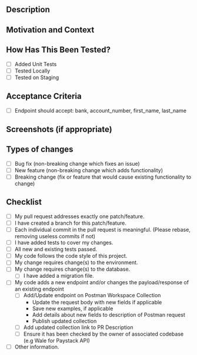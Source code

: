 <!--- Paystack PR Template 2018 -->

Description
-----------
<!--- Describe your changes in detail -->

Motivation and Context
----------------------
<!--- Why is this change required? What problem does it solve? -->
<!--- You can link to a Clubhouse bug or Slack message -->

How Has This Been Tested?
-------------------------
<!--- Please describe in detail how you tested your changes. -->
<!--- Include details of your testing environment, and the tests you ran to -->
<!--- see how your change affects other areas of the code, etc. -->
- [ ] Added Unit Tests
- [ ] Tested Locally
- [ ] Tested on Staging

Acceptance Criteria
-------------------
<!--- Describe the acceptance criteria for this feature using a checklist -->
<!--- This should generally be things we can confirm your tests have covered -->
<!--- For example: -->
<!--- Endpoint should accept: bank, account_number, first_name, last_name -->
- [ ] Endpoint should accept: bank, account_number, first_name, last_name

Screenshots (if appropriate)
----------------------------

Types of changes
----------------
<!--- What types of changes does your code introduce? Put an `x` in all the boxes that apply: -->
- [ ] Bug fix (non-breaking change which fixes an issue)
- [ ] New feature (non-breaking change which adds functionality)
- [ ] Breaking change (fix or feature that would cause existing functionality to change)

Checklist
---------
<!--- Go over all the following points, and put an `x` in all the boxes that apply. -->

- [ ] My pull request addresses exactly one patch/feature.
- [ ] I have created a branch for this patch/feature.
- [ ] Each individual commit in the pull request is meaningful. (Please rebase, removing useless commits if not)
- [ ] I have added tests to cover my changes.
- [ ] All new and existing tests passed.
- [ ] My code follows the code style of this project.
- [ ] My change requires change(s) to the environment.
    <!--- Describe the environment changes if any-->
- [ ] My change requires change(s) to the database.
    <!--- Describe the database changes if any-->
    - [ ] I have added a migration file.
- [ ]  My code adds a new endpoint and/or changes the payload/response of an existing endpoint
    - [ ]  Add/Update endpoint on Postman Workspace Collection
        - Update the request body with new fields if applicable
        - Save new examples, if applicable
        - Add details about new fields to description of Postman request
        - Publish updated collection
    - [ ]  Add updated collection link to PR Description
    - [ ]  Ensure it has been checked by the owner of associated codebase (e.g Wale for Paystack API)
- [ ] Other information.
